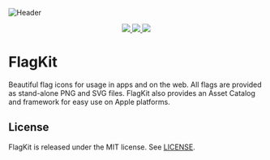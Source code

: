 ![Header](Header.png)

<div align="center">
<a href="https://travis-ci.org/madebybowtie/FlagKit" target="_blank">
<img src="http://img.shields.io/travis/madebybowtie/FlagKit.svg?style=flat" />
</a>

<a href="https://github.com/Carthage/Carthage" target="_blank">
<img src="https://img.shields.io/badge/Carthage-Compatible-brightgreen.svg?style=flat" />
</a>

<a href="https://cocoapods.org/pods/FlagKit" target="_blank">
<img src="https://img.shields.io/cocoapods/v/FlagKit.svg?style=flat" />
</a>
</div>

# FlagKit

Beautiful flag icons for usage in apps and on the web. All flags are provided as stand-alone PNG and SVG files. FlagKit also provides an Asset Catalog and framework for easy use on Apple platforms.



## License

FlagKit is released under the MIT license. See
[LICENSE](https://github.com/madebybowtie/FlagKit/blob/master/LICENSE).
